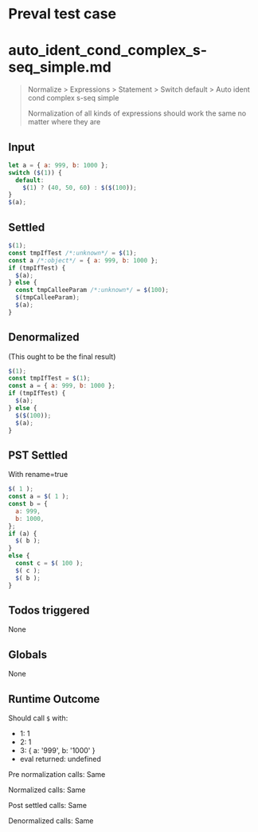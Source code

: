 # Preval test case

# auto_ident_cond_complex_s-seq_simple.md

> Normalize > Expressions > Statement > Switch default > Auto ident cond complex s-seq simple
>
> Normalization of all kinds of expressions should work the same no matter where they are

## Input

`````js filename=intro
let a = { a: 999, b: 1000 };
switch ($(1)) {
  default:
    $(1) ? (40, 50, 60) : $($(100));
}
$(a);
`````


## Settled


`````js filename=intro
$(1);
const tmpIfTest /*:unknown*/ = $(1);
const a /*:object*/ = { a: 999, b: 1000 };
if (tmpIfTest) {
  $(a);
} else {
  const tmpCalleeParam /*:unknown*/ = $(100);
  $(tmpCalleeParam);
  $(a);
}
`````


## Denormalized
(This ought to be the final result)

`````js filename=intro
$(1);
const tmpIfTest = $(1);
const a = { a: 999, b: 1000 };
if (tmpIfTest) {
  $(a);
} else {
  $($(100));
  $(a);
}
`````


## PST Settled
With rename=true

`````js filename=intro
$( 1 );
const a = $( 1 );
const b = {
  a: 999,
  b: 1000,
};
if (a) {
  $( b );
}
else {
  const c = $( 100 );
  $( c );
  $( b );
}
`````


## Todos triggered


None


## Globals


None


## Runtime Outcome


Should call `$` with:
 - 1: 1
 - 2: 1
 - 3: { a: '999', b: '1000' }
 - eval returned: undefined

Pre normalization calls: Same

Normalized calls: Same

Post settled calls: Same

Denormalized calls: Same
